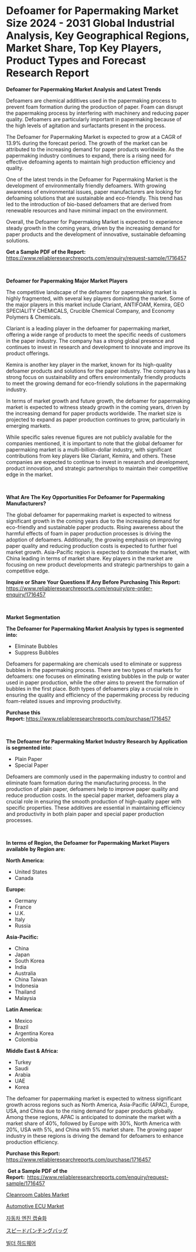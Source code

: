 <p><h1>Defoamer for Papermaking Market Size 2024 - 2031 Global Industrial Analysis, Key Geographical Regions, Market Share, Top Key Players, Product Types and Forecast Research Report</h1></p><p><strong>Defoamer for Papermaking Market Analysis and Latest Trends</strong></p>
<p><p>Defoamers are chemical additives used in the papermaking process to prevent foam formation during the production of paper. Foam can disrupt the papermaking process by interfering with machinery and reducing paper quality. Defoamers are particularly important in papermaking because of the high levels of agitation and surfactants present in the process.</p><p>The Defoamer for Papermaking Market is expected to grow at a CAGR of 13.9% during the forecast period. The growth of the market can be attributed to the increasing demand for paper products worldwide. As the papermaking industry continues to expand, there is a rising need for effective defoaming agents to maintain high production efficiency and quality.</p><p>One of the latest trends in the Defoamer for Papermaking Market is the development of environmentally friendly defoamers. With growing awareness of environmental issues, paper manufacturers are looking for defoaming solutions that are sustainable and eco-friendly. This trend has led to the introduction of bio-based defoamers that are derived from renewable resources and have minimal impact on the environment.</p><p>Overall, the Defoamer for Papermaking Market is expected to experience steady growth in the coming years, driven by the increasing demand for paper products and the development of innovative, sustainable defoaming solutions.</p></p>
<p><strong>Get a Sample PDF of the Report:&nbsp;</strong> <a href="https://www.reliableresearchreports.com/enquiry/request-sample/1716457">https://www.reliableresearchreports.com/enquiry/request-sample/1716457</a></p>
<p>&nbsp;</p>
<p><strong>Defoamer for Papermaking Major Market Players</strong></p>
<p><p>The competitive landscape of the defoamer for papermaking market is highly fragmented, with several key players dominating the market. Some of the major players in this market include Clariant, ANTIFOAM, Kemira, GEO SPECIALITY CHEMICALS, Crucible Chemical Company, and Economy Polymers & Chemicals. </p><p>Clariant is a leading player in the defoamer for papermaking market, offering a wide range of products to meet the specific needs of customers in the paper industry. The company has a strong global presence and continues to invest in research and development to innovate and improve its product offerings. </p><p>Kemira is another key player in the market, known for its high-quality defoamer products and solutions for the paper industry. The company has a strong focus on sustainability and offers environmentally friendly products to meet the growing demand for eco-friendly solutions in the papermaking industry. </p><p>In terms of market growth and future growth, the defoamer for papermaking market is expected to witness steady growth in the coming years, driven by the increasing demand for paper products worldwide. The market size is projected to expand as paper production continues to grow, particularly in emerging markets.</p><p>While specific sales revenue figures are not publicly available for the companies mentioned, it is important to note that the global defoamer for papermaking market is a multi-billion-dollar industry, with significant contributions from key players like Clariant, Kemira, and others. These companies are expected to continue to invest in research and development, product innovation, and strategic partnerships to maintain their competitive edge in the market.</p></p>
<p>&nbsp;</p>
<p><strong>What Are The Key Opportunities For Defoamer for Papermaking Manufacturers?</strong></p>
<p><p>The global defoamer for papermaking market is expected to witness significant growth in the coming years due to the increasing demand for eco-friendly and sustainable paper products. Rising awareness about the harmful effects of foam in paper production processes is driving the adoption of defoamers. Additionally, the growing emphasis on improving paper quality and reducing production costs is expected to further fuel market growth. Asia-Pacific region is expected to dominate the market, with China leading in terms of market share. Key players in the market are focusing on new product developments and strategic partnerships to gain a competitive edge.</p></p>
<p><strong>Inquire or Share Your Questions If Any Before Purchasing This Report:</strong> <a href="https://www.reliableresearchreports.com/enquiry/pre-order-enquiry/1716457">https://www.reliableresearchreports.com/enquiry/pre-order-enquiry/1716457</a></p>
<p>&nbsp;</p>
<p><strong>Market Segmentation</strong></p>
<p><strong>The Defoamer for Papermaking Market Analysis by types is segmented into:</strong></p>
<p><ul><li>Eliminate Bubbles</li><li>Suppress Bubbles</li></ul></p>
<p><p>Defoamers for papermaking are chemicals used to eliminate or suppress bubbles in the papermaking process. There are two types of markets for defoamers: one focuses on eliminating existing bubbles in the pulp or water used in paper production, while the other aims to prevent the formation of bubbles in the first place. Both types of defoamers play a crucial role in ensuring the quality and efficiency of the papermaking process by reducing foam-related issues and improving productivity.</p></p>
<p><strong>Purchase this Report:&nbsp;</strong><a href="https://www.reliableresearchreports.com/purchase/1716457">https://www.reliableresearchreports.com/purchase/1716457</a></p>
<p>&nbsp;</p>
<p><strong>The Defoamer for Papermaking Market Industry Research by Application is segmented into:</strong></p>
<p><ul><li>Plain Paper</li><li>Special Paper</li></ul></p>
<p><p>Defoamers are commonly used in the papermaking industry to control and eliminate foam formation during the manufacturing process. In the production of plain paper, defoamers help to improve paper quality and reduce production costs. In the special paper market, defoamers play a crucial role in ensuring the smooth production of high-quality paper with specific properties. These additives are essential in maintaining efficiency and productivity in both plain paper and special paper production processes.</p></p>
<p>&nbsp;</p>
<p><strong>In terms of Region, the Defoamer for Papermaking Market Players available by Region are:</strong></p>
<p>
    <p> <strong> North America: </strong>
        <ul>
            <li>United States</li>
            <li>Canada</li>
        </ul>
        </p> 
    <p> <strong> Europe: </strong>
        <ul>
            <li>Germany</li>
            <li>France</li>
            <li>U.K.</li>
            <li>Italy</li>
            <li>Russia</li>
        </ul>
        </p> 
    <p> <strong> Asia-Pacific: </strong>
        <ul>
            <li>China</li>
            <li>Japan</li>
            <li>South Korea</li>
            <li>India</li>
            <li>Australia</li>
            <li>China Taiwan</li>
            <li>Indonesia</li>
            <li>Thailand</li>
            <li>Malaysia</li>
        </ul>
        </p> 
    <p> <strong> Latin America: </strong>
        <ul>
            <li>Mexico</li>
            <li>Brazil</li>
            <li>Argentina Korea</li>
            <li>Colombia</li>
        </ul>
        </p> 
    <p> <strong> Middle East & Africa: </strong>
        <ul>
            <li>Turkey</li>
            <li>Saudi</li>
            <li>Arabia</li>
            <li>UAE</li>
            <li>Korea</li>
        </ul>
    </p>
    </p>
<p><p>The defoamer for papermaking market is expected to witness significant growth across regions such as North America, Asia-Pacific (APAC), Europe, USA, and China due to the rising demand for paper products globally. Among these regions, APAC is anticipated to dominate the market with a market share of 40%, followed by Europe with 30%, North America with 20%, USA with 5%, and China with 5% market share. The growing paper industry in these regions is driving the demand for defoamers to enhance production efficiency.</p></p>
<p><strong>Purchase this Report: </strong><a href="https://www.reliableresearchreports.com/purchase/1716457">https://www.reliableresearchreports.com/purchase/1716457</a></p>
<p>&nbsp;<strong>Get a Sample PDF of the Report:&nbsp;&nbsp;</strong><a href="https://www.reliableresearchreports.com/enquiry/request-sample/1716457">https://www.reliableresearchreports.com/enquiry/request-sample/1716457</a></p>
<p><strong></strong></p>
<p><p><a href="https://automatic-knee-4c7.notion.site/Cleanroom-Cables-Market-Size-Evaluating-its-Market-Trends-Growth-and-Projections-2024-2031-ba5b2f09b8a34fe6877226f875ca8501">Cleanroom Cables Market</a></p><p><a href="https://view.publitas.com/reportprime-1/automotive-ecu-market-size-furnishes-valuable-information-encompassing-market-share-market-trends-and-projections-spanning-from-2024-to-2031/">Automotive ECU Market</a></p><p><a href="https://medium.com/@gamblestampleyjenny50m5sl6/%EC%9E%90%EB%8F%99%EC%B0%A8-%EC%97%94%EC%A7%84-%EC%BA%A1%EC%8A%90%ED%99%94-%EC%8B%9C%EC%9E%A5-%EA%B2%BD%EC%9F%81-%EB%B6%84%EC%84%9D-%EC%8B%9C%EC%9E%A5-%EB%8F%99%ED%96%A5-%EB%B0%8F-2031%EB%85%84%EA%B9%8C%EC%A7%80%EC%9D%98-%EC%98%88%EC%B8%A1-1527e32457bf">자동차 엔진 캡슐화</a></p><p><a href="https://medium.com/@briaabshire64/%E3%82%B9%E3%83%94%E3%83%BC%E3%83%89%E3%83%91%E3%83%B3%E3%83%81%E3%83%B3%E3%82%B0%E3%83%90%E3%83%83%E3%82%B0%E5%B8%82%E5%A0%B4-%E7%A8%AE%E9%A1%9E-%E7%94%A8%E9%80%94-%E5%9C%B0%E7%90%86%E3%81%AB%E3%82%88%E3%82%8B%E5%8C%85%E6%8B%AC%E7%9A%84%E8%A9%95%E4%BE%A1-5b29f403ad03">スピードパンチングバッグ</a></p><p><a href="https://medium.com/@gamblestampleyjenny50m5sl6/%EA%B1%B4%EC%84%A4%EC%9A%A9-%ED%95%98%EB%93%9C%EC%9B%A8%EC%96%B4-%EC%8B%9C%EC%9E%A5%EC%9D%98-%EA%B7%9C%EB%AA%A8%EB%8A%94-%EA%B8%80%EB%A1%9C%EB%B2%8C-%EC%82%B0%EC%97%85%EC%97%90%EC%84%9C-%EC%B5%9C%EC%A0%81%EC%9D%98-%EB%A7%88%EC%BC%80%ED%8C%85-%EC%B1%84%EB%84%90%EC%9D%84-%EB%B3%B4%EC%97%AC%EC%A4%80%EB%8B%A4-47d6efe31045">빌더 하드웨어</a></p></p>